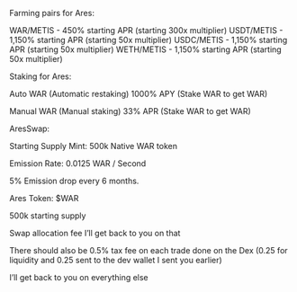 Farming pairs for Ares:

WAR/METIS - 450% starting APR (starting 300x multiplier)
USDT/METIS - 1,150% starting APR (starting 50x multiplier)
USDC/METIS - 1,150% starting APR (starting 50x multiplier)
WETH/METIS - 1,150% starting APR (starting 50x multiplier)

Staking for Ares:

Auto WAR (Automatic restaking) 1000% APY (Stake WAR to get WAR)

Manual WAR (Manual staking) 33% APR (Stake WAR to get WAR)

AresSwap:

Starting Supply Mint: 500k Native WAR token

Emission Rate: 0.0125 WAR / Second

5% Emission drop every 6 months.

Ares Token: $WAR

500k starting supply

Swap allocation fee I’ll get back to you on that

There should also be 0.5% tax fee on each trade done on the Dex (0.25 for liquidity and 0.25 sent to the dev wallet I sent you earlier)

I’ll get back to you on everything else